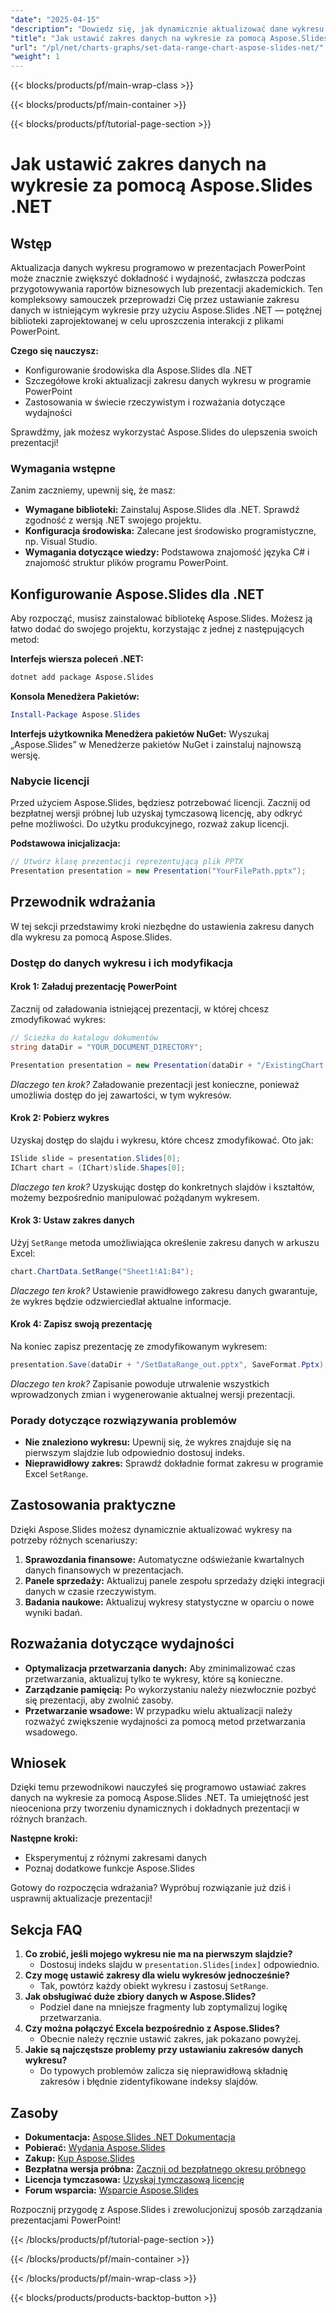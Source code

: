 ```yaml
---
"date": "2025-04-15"
"description": "Dowiedz się, jak dynamicznie aktualizować dane wykresu w prezentacjach PowerPoint za pomocą Aspose.Slides .NET. Postępuj zgodnie z tym przewodnikiem krok po kroku, aby zapewnić bezproblemową integrację."
"title": "Jak ustawić zakres danych na wykresie za pomocą Aspose.Slides .NET&#58; Kompleksowy przewodnik"
"url": "/pl/net/charts-graphs/set-data-range-chart-aspose-slides-net/"
"weight": 1
---
```


{{< blocks/products/pf/main-wrap-class >}}

{{< blocks/products/pf/main-container >}}

{{< blocks/products/pf/tutorial-page-section >}}
# Jak ustawić zakres danych na wykresie za pomocą Aspose.Slides .NET

## Wstęp
Aktualizacja danych wykresu programowo w prezentacjach PowerPoint może znacznie zwiększyć dokładność i wydajność, zwłaszcza podczas przygotowywania raportów biznesowych lub prezentacji akademickich. Ten kompleksowy samouczek przeprowadzi Cię przez ustawianie zakresu danych w istniejącym wykresie przy użyciu Aspose.Slides .NET — potężnej biblioteki zaprojektowanej w celu uproszczenia interakcji z plikami PowerPoint.

**Czego się nauczysz:**
- Konfigurowanie środowiska dla Aspose.Slides dla .NET
- Szczegółowe kroki aktualizacji zakresu danych wykresu w programie PowerPoint
- Zastosowania w świecie rzeczywistym i rozważania dotyczące wydajności

Sprawdźmy, jak możesz wykorzystać Aspose.Slides do ulepszenia swoich prezentacji!

### Wymagania wstępne
Zanim zaczniemy, upewnij się, że masz:

- **Wymagane biblioteki:** Zainstaluj Aspose.Slides dla .NET. Sprawdź zgodność z wersją .NET swojego projektu.
- **Konfiguracja środowiska:** Zalecane jest środowisko programistyczne, np. Visual Studio.
- **Wymagania dotyczące wiedzy:** Podstawowa znajomość języka C# i znajomość struktur plików programu PowerPoint.

## Konfigurowanie Aspose.Slides dla .NET
Aby rozpocząć, musisz zainstalować bibliotekę Aspose.Slides. Możesz ją łatwo dodać do swojego projektu, korzystając z jednej z następujących metod:

**Interfejs wiersza poleceń .NET:**
```bash
dotnet add package Aspose.Slides
```

**Konsola Menedżera Pakietów:**
```powershell
Install-Package Aspose.Slides
```

**Interfejs użytkownika Menedżera pakietów NuGet:** 
Wyszukaj „Aspose.Slides” w Menedżerze pakietów NuGet i zainstaluj najnowszą wersję.

### Nabycie licencji
Przed użyciem Aspose.Slides, będziesz potrzebować licencji. Zacznij od bezpłatnej wersji próbnej lub uzyskaj tymczasową licencję, aby odkryć pełne możliwości. Do użytku produkcyjnego, rozważ zakup licencji.

**Podstawowa inicjalizacja:**
```csharp
// Utwórz klasę prezentacji reprezentującą plik PPTX
Presentation presentation = new Presentation("YourFilePath.pptx");
```

## Przewodnik wdrażania
W tej sekcji przedstawimy kroki niezbędne do ustawienia zakresu danych dla wykresu za pomocą Aspose.Slides.

### Dostęp do danych wykresu i ich modyfikacja

#### Krok 1: Załaduj prezentację PowerPoint
Zacznij od załadowania istniejącej prezentacji, w której chcesz zmodyfikować wykres:

```csharp
// Ścieżka do katalogu dokumentów
string dataDir = "YOUR_DOCUMENT_DIRECTORY";

Presentation presentation = new Presentation(dataDir + "/ExistingChart.pptx");
```
*Dlaczego ten krok?* Załadowanie prezentacji jest konieczne, ponieważ umożliwia dostęp do jej zawartości, w tym wykresów.

#### Krok 2: Pobierz wykres
Uzyskaj dostęp do slajdu i wykresu, które chcesz zmodyfikować. Oto jak:

```csharp
ISlide slide = presentation.Slides[0];
IChart chart = (IChart)slide.Shapes[0];
```
*Dlaczego ten krok?* Uzyskując dostęp do konkretnych slajdów i kształtów, możemy bezpośrednio manipulować pożądanym wykresem.

#### Krok 3: Ustaw zakres danych
Użyj `SetRange` metoda umożliwiająca określenie zakresu danych w arkuszu Excel:

```csharp
chart.ChartData.SetRange("Sheet1!A1:B4");
```
*Dlaczego ten krok?* Ustawienie prawidłowego zakresu danych gwarantuje, że wykres będzie odzwierciedlał aktualne informacje.

#### Krok 4: Zapisz swoją prezentację
Na koniec zapisz prezentację ze zmodyfikowanym wykresem:

```csharp
presentation.Save(dataDir + "/SetDataRange_out.pptx", SaveFormat.Pptx);
```
*Dlaczego ten krok?* Zapisanie powoduje utrwalenie wszystkich wprowadzonych zmian i wygenerowanie aktualnej wersji prezentacji.

### Porady dotyczące rozwiązywania problemów
- **Nie znaleziono wykresu:** Upewnij się, że wykres znajduje się na pierwszym slajdzie lub odpowiednio dostosuj indeks.
- **Nieprawidłowy zakres:** Sprawdź dokładnie format zakresu w programie Excel `SetRange`.

## Zastosowania praktyczne
Dzięki Aspose.Slides możesz dynamicznie aktualizować wykresy na potrzeby różnych scenariuszy:
1. **Sprawozdania finansowe:** Automatyczne odświeżanie kwartalnych danych finansowych w prezentacjach.
2. **Panele sprzedaży:** Aktualizuj panele zespołu sprzedaży dzięki integracji danych w czasie rzeczywistym.
3. **Badania naukowe:** Aktualizuj wykresy statystyczne w oparciu o nowe wyniki badań.

## Rozważania dotyczące wydajności
- **Optymalizacja przetwarzania danych:** Aby zminimalizować czas przetwarzania, aktualizuj tylko te wykresy, które są konieczne.
- **Zarządzanie pamięcią:** Po wykorzystaniu należy niezwłocznie pozbyć się prezentacji, aby zwolnić zasoby.
- **Przetwarzanie wsadowe:** W przypadku wielu aktualizacji należy rozważyć zwiększenie wydajności za pomocą metod przetwarzania wsadowego.

## Wniosek
Dzięki temu przewodnikowi nauczyłeś się programowo ustawiać zakres danych na wykresie za pomocą Aspose.Slides .NET. Ta umiejętność jest nieoceniona przy tworzeniu dynamicznych i dokładnych prezentacji w różnych branżach.

**Następne kroki:**
- Eksperymentuj z różnymi zakresami danych
- Poznaj dodatkowe funkcje Aspose.Slides

Gotowy do rozpoczęcia wdrażania? Wypróbuj rozwiązanie już dziś i usprawnij aktualizacje prezentacji!

## Sekcja FAQ
1. **Co zrobić, jeśli mojego wykresu nie ma na pierwszym slajdzie?**
   - Dostosuj indeks slajdu w `presentation.Slides[index]` odpowiednio.
2. **Czy mogę ustawić zakresy dla wielu wykresów jednocześnie?**
   - Tak, powtórz każdy obiekt wykresu i zastosuj `SetRange`.
3. **Jak obsługiwać duże zbiory danych w Aspose.Slides?**
   - Podziel dane na mniejsze fragmenty lub zoptymalizuj logikę przetwarzania.
4. **Czy można połączyć Excela bezpośrednio z Aspose.Slides?**
   - Obecnie należy ręcznie ustawić zakres, jak pokazano powyżej.
5. **Jakie są najczęstsze problemy przy ustawianiu zakresów danych wykresu?**
   - Do typowych problemów zalicza się nieprawidłową składnię zakresów i błędnie zidentyfikowane indeksy slajdów.

## Zasoby
- **Dokumentacja:** [Aspose.Slides .NET Dokumentacja](https://reference.aspose.com/slides/net/)
- **Pobierać:** [Wydania Aspose.Slides](https://releases.aspose.com/slides/net/)
- **Zakup:** [Kup Aspose.Slides](https://purchase.aspose.com/buy)
- **Bezpłatna wersja próbna:** [Zacznij od bezpłatnego okresu próbnego](https://releases.aspose.com/slides/net/)
- **Licencja tymczasowa:** [Uzyskaj tymczasową licencję](https://purchase.aspose.com/temporary-license/)
- **Forum wsparcia:** [Wsparcie Aspose.Slides](https://forum.aspose.com/c/slides/11)

Rozpocznij przygodę z Aspose.Slides i zrewolucjonizuj sposób zarządzania prezentacjami PowerPoint!

{{< /blocks/products/pf/tutorial-page-section >}}

{{< /blocks/products/pf/main-container >}}

{{< /blocks/products/pf/main-wrap-class >}}

{{< blocks/products/products-backtop-button >}}